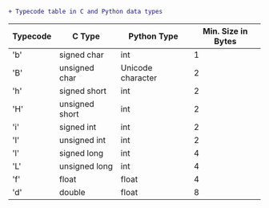 ```diff
+ Typecode table in C and Python data types
```


|Typecode|  C Type	     | Python Type	     | Min. Size in Bytes|
|--------|---------------|-------------------|-------------------|
|'b'	 | signed char	 |int	             |      1            |
|'B'	 | unsigned char |Unicode character	 |      2            |
'h'	     | signed short	 |int	             |      2            |
'H'    	 |unsigned short |int	             |      2            |
'i'   	 |signed int	 |    int	         |      2            |
'I'	     |unsigned int	 |int              	 |      2            |
'l'	     |signed long	 |int	             |      4            |
'L'	     |unsigned long	 |int	             |      4            |
'f'	     |float	         |float	             |      4            |
'd'	     |double	     |   float	         |      8            |

